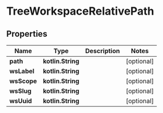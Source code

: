 
# TreeWorkspaceRelativePath

## Properties
| Name | Type | Description | Notes |
| ------------ | ------------- | ------------- | ------------- |
| **path** | **kotlin.String** |  |  [optional] |
| **wsLabel** | **kotlin.String** |  |  [optional] |
| **wsScope** | **kotlin.String** |  |  [optional] |
| **wsSlug** | **kotlin.String** |  |  [optional] |
| **wsUuid** | **kotlin.String** |  |  [optional] |
